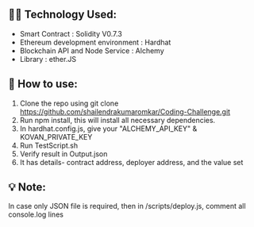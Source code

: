 ##  :man_technologist: Technology Used:
- Smart Contract : Solidity V0.7.3
- Ethereum development environment : Hardhat
- Blockchain API and Node Service : Alchemy
- Library : ether.JS

## :high_brightness:  How to use:
1. Clone the repo using git clone https://github.com/shailendrakumaromkar/Coding-Challenge.git
2. Run npm install, this will install all necessary dependencies.
3. In hardhat.config.js, give your "ALCHEMY_API_KEY" & KOVAN_PRIVATE_KEY
4. Run TestScript.sh
5. Verify result in Output.json
6. It has details- contract address, deployer address, and the value set



## :bulb: Note: 
In case only JSON file is required, then in /scripts/deploy.js, comment all console.log lines
